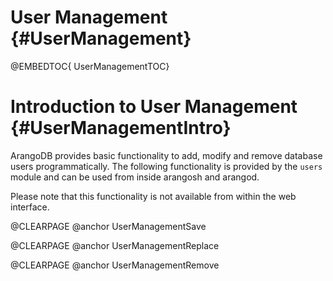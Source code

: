 User Management {#UserManagement}
=================================

@EMBEDTOC{ UserManagementTOC}

Introduction to User Management {#UserManagementIntro}
======================================================

ArangoDB provides basic functionality to add, modify and remove
database users programmatically. The following functionality is
provided by the `users` module and can be used from inside arangosh
and arangod.

Please note that this functionality is not available from within the
web interface.

@CLEARPAGE
@anchor UserManagementSave

@CLEARPAGE
@anchor UserManagementReplace

@CLEARPAGE
@anchor UserManagementRemove
